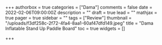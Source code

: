 +++
authorbox = true
categories = ["Dama"]
comments = false
date = 2022-02-06T09:00:00Z
description = ""
draft = true
lead = ""
mathjax = true
pager = true
sidebar = ""
tags = ["Review"]
thumbnail = "/uploads/f3df258c-2f72-4fa4-8aa1-60af47dfd149.jpeg"
title = "Dama Inflatable Stand Up Paddle Board"
toc = true
widgets = []

+++
